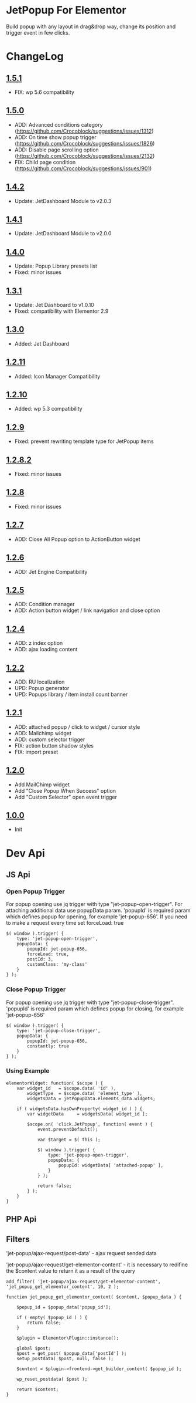 # JetPopup For Elementor

Build popup with any layout in drag&drop way, change its position and trigger event in few clicks.

# ChangeLog

## [1.5.1](https://github.com/ZemezLab/jet-popup/releases/tag/1.5.1)
* FIX: wp 5.6 compatibility

## [1.5.0](https://github.com/ZemezLab/jet-popup/releases/tag/1.5.0)
* ADD: Advanced conditions category (https://github.com/Crocoblock/suggestions/issues/1312)
* ADD: On time show popup trigger (https://github.com/Crocoblock/suggestions/issues/1826)
* ADD: Disable page scrolling option (https://github.com/Crocoblock/suggestions/issues/2132)
* FIX: Child page condition (https://github.com/Crocoblock/suggestions/issues/901)

## [1.4.2](https://github.com/ZemezLab/jet-popup/releases/tag/1.4.2)
* Update: JetDashboard Module to v2.0.3

## [1.4.1](https://github.com/ZemezLab/jet-popup/releases/tag/1.4.1)
* Update: JetDashboard Module to v2.0.0

## [1.4.0](https://github.com/ZemezLab/jet-popup/releases/tag/1.4.0)
* Update: Popup Library presets list
* Fixed: minor issues

## [1.3.1](https://github.com/ZemezLab/jet-popup/releases/tag/1.3.1)
* Update: Jet Dashboard to v1.0.10
* Fixed: compatibility with Elementor 2.9

## [1.3.0](https://github.com/ZemezLab/jet-popup/releases/tag/1.3.0)
* Added: Jet Dashboard

## [1.2.11](https://github.com/ZemezLab/jet-popup/releases/tag/1.2.11)
* Added: Icon Manager Compatibility

## [1.2.10](https://github.com/ZemezLab/jet-popup/releases/tag/1.2.10)
* Added: wp 5.3 compatibility

## [1.2.9](https://github.com/ZemezLab/jet-popup/releases/tag/1.2.9)
* Fixed: prevent rewriting template type for JetPopup items

## [1.2.8.2](https://github.com/ZemezLab/jet-popup/releases/tag/1.2.8.2)
* Fixed: minor issues

## [1.2.8](https://github.com/ZemezLab/jet-popup/releases/tag/1.2.8)
* Fixed: minor issues

## [1.2.7](https://github.com/ZemezLab/jet-popup/releases/tag/1.2.7)
* ADD: Close All Popup option to ActionButton widget

## [1.2.6](https://github.com/ZemezLab/jet-popup/releases/tag/1.2.6)
* ADD: Jet Engine Compatibility

## [1.2.5](https://github.com/ZemezLab/jet-popup/releases/tag/1.2.5)
* ADD: Condition manager
* ADD: Action button widget / link navigation and close option

## [1.2.4](https://github.com/ZemezLab/jet-popup/releases/tag/1.2.4)
* ADD: z index option
* ADD: ajax loading content

## [1.2.2](https://github.com/ZemezLab/jet-popup/releases/tag/1.2.2)
* ADD: RU localization
* UPD: Popup generator
* UPD: Popups library / item install count banner

## [1.2.1](https://github.com/ZemezLab/jet-popup/releases/tag/1.2.1)
* ADD: attached popup / click to widget / cursor style
* ADD: Mailchimp widget
* ADD: custom selector trigger
* FIX: action button shadow styles
* FIX: import preset

## [1.2.0](https://github.com/ZemezLab/jet-popup/releases/tag/1.2.0)

* Add MailChimp widget
* Add "Close Popup When Success" option
* Add "Custom Selector" open event trigger

## [1.0.0](https://github.com/ZemezLab/jet-popup/releases/tag/1.0.0)

* Init


# Dev Api

## JS Api

### Open Popup Trigger

For popup opening use jq trigger with type "jet-popup-open-trigger". For attaching additional data use popupData param.
'popupId' is required param which defines popup for opening, for example 'jet-popup-656'. If you need to make a request every time set forceLoad: true

```
$( window ).trigger( {
	type: 'jet-popup-open-trigger',
	popupData: {
		popupId: jet-popup-656,
		forceLoad: true,
		postId: 3,
		customClass: 'my-class'
	}
} );
```

### Close Popup Trigger

For popup opening use jq trigger with type "jet-popup-close-trigger". 'popupId' is required param which defines popup for closing, for example 'jet-popup-656'

```
$( window ).trigger( {
	type: 'jet-popup-close-trigger',
	popupData: {
		popupId: jet-popup-656,
		constantly: true
	}
} );
```

### Using Example

```
elementorWidget: function( $scope ) {
	var widget_id   = $scope.data( 'id' ),
		widgetType  = $scope.data( 'element_type' ),
		widgetsData = jetPopupData.elements_data.widgets;

	if ( widgetsData.hasOwnProperty( widget_id ) ) {
		var widgetData     = widgetsData[ widget_id ];

		$scope.on( 'click.JetPopup', function( event ) {
			event.preventDefault();

			var $target = $( this );

			$( window ).trigger( {
				type: 'jet-popup-open-trigger',
				popupData: {
					popupId: widgetData[ 'attached-popup' ],
				}
			} );

			return false;
		} );
	}
}
```

## PHP Api

## Filters

'jet-popup/ajax-request/post-data' - ajax request sended data

'jet-popup/ajax-request/get-elementor-content' - it is necessary to redifine the  $content value to return it as a result of the query

```
add_filter( 'jet-popup/ajax-request/get-elementor-content', 'jet_popup_get_elementor_content', 10, 2 );

function jet_popup_get_elementor_content( $content, $popup_data ) {

	$popup_id = $popup_data['popup_id'];

	if ( empty( $popup_id ) ) {
		return false;
	}

	$plugin = Elementor\Plugin::instance();

	global $post;
	$post = get_post( $popup_data['postId'] );
	setup_postdata( $post, null, false );

	$content = $plugin->frontend->get_builder_content( $popup_id );

	wp_reset_postdata( $post );

	return $content;
}
```
